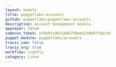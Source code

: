 ```yaml
---
layout: module
title: puppetlabs-accounts
github: puppetlabs/puppetlabs-accounts
description: Account management module.
appveyor: false
codecov_token: ef8ebfa9632b46799eb523869ffa6cd5
puppet_module: puppetlabs/accounts
travis_com: false
travis_org: true
workflow: nightly
category: Linux
---
```


